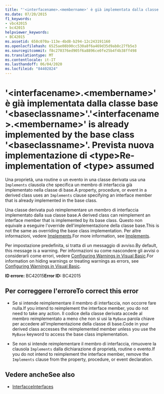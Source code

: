 ```yaml
---
title: "'<interfacename>.<membername>' è già implementata dalla classe base '<baseclassname>'. Prevista nuova implementazione di <type>"
ms.date: 07/20/2015
f1_keywords:
- vbc42015
- bc42015
helpviewer_keywords:
- BC42015
ms.assetid: 658c070a-113e-4bd8-b294-12c243191160
ms.openlocfilehash: 6525ae08b90cc530a8f6a469d35d9ab8c27fb5e3
ms.sourcegitcommit: f8c270376ed905f6a8896ce0fe25b4f4b38ff498
ms.translationtype: MT
ms.contentlocale: it-IT
ms.lasthandoff: 06/04/2020
ms.locfileid: "84402824"
---
```

# <a name="interfacenamemembername-is-already-implemented-by-the-base-class-baseclassname-re-implementation-of-type-assumed"></a><span data-ttu-id="631ba-103">'\<interfacename>.\<membername>' è già implementata dalla classe base '\<baseclassname>'.</span><span class="sxs-lookup"><span data-stu-id="631ba-103">'\<interfacename>.\<membername>' is already implemented by the base class '\<baseclassname>'.</span></span> <span data-ttu-id="631ba-104">Prevista nuova implementazione di \<type></span><span class="sxs-lookup"><span data-stu-id="631ba-104">Re-implementation of \<type> assumed</span></span>
<span data-ttu-id="631ba-105">Una proprietà, una routine o un evento in una classe derivata usa una `Implements` clausola che specifica un membro di interfaccia già implementato nella classe di base.</span><span class="sxs-lookup"><span data-stu-id="631ba-105">A property, procedure, or event in a derived class uses an `Implements` clause specifying an interface member that is already implemented in the base class.</span></span>  
  
 <span data-ttu-id="631ba-106">Una classe derivata può reimplementare un membro di interfaccia implementato dalla sua classe base.</span><span class="sxs-lookup"><span data-stu-id="631ba-106">A derived class can reimplement an interface member that is implemented by its base class.</span></span> <span data-ttu-id="631ba-107">Questo non equivale a eseguire l'override dell'implementazione della classe base.</span><span class="sxs-lookup"><span data-stu-id="631ba-107">This is not the same as overriding the base class implementation.</span></span> <span data-ttu-id="631ba-108">Per altre informazioni, vedere [Implements](../statements/implements-clause.md).</span><span class="sxs-lookup"><span data-stu-id="631ba-108">For more information, see [Implements](../statements/implements-clause.md).</span></span>  
  
 <span data-ttu-id="631ba-109">Per impostazione predefinita, si tratta di un messaggio di avviso.</span><span class="sxs-lookup"><span data-stu-id="631ba-109">By default, this message is a warning.</span></span> <span data-ttu-id="631ba-110">Per informazioni su come nascondere gli avvisi o considerarli come errori, vedere [Configuring Warnings in Visual Basic](/visualstudio/ide/configuring-warnings-in-visual-basic).</span><span class="sxs-lookup"><span data-stu-id="631ba-110">For information on hiding warnings or treating warnings as errors, see [Configuring Warnings in Visual Basic](/visualstudio/ide/configuring-warnings-in-visual-basic).</span></span>  
  
 <span data-ttu-id="631ba-111">**ID errore:** BC42015</span><span class="sxs-lookup"><span data-stu-id="631ba-111">**Error ID:** BC42015</span></span>  
  
## <a name="to-correct-this-error"></a><span data-ttu-id="631ba-112">Per correggere l'errore</span><span class="sxs-lookup"><span data-stu-id="631ba-112">To correct this error</span></span>  
  
- <span data-ttu-id="631ba-113">Se si intende reimplementare il membro di interfaccia, non occorre fare nulla.</span><span class="sxs-lookup"><span data-stu-id="631ba-113">If you intend to reimplement the interface member, you do not need to take any action.</span></span> <span data-ttu-id="631ba-114">Il codice della classe derivata accede al membro reimplementato a meno che non si usi la `MyBase` parola chiave per accedere all'implementazione della classe di base.</span><span class="sxs-lookup"><span data-stu-id="631ba-114">Code in your derived class accesses the reimplemented member unless you use the `MyBase` keyword to access the base class implementation.</span></span>  
  
- <span data-ttu-id="631ba-115">Se non si intende reimplementare il membro di interfaccia, rimuovere la clausola `Implements` dalla dichiarazione di proprietà, routine o evento.</span><span class="sxs-lookup"><span data-stu-id="631ba-115">If you do not intend to reimplement the interface member, remove the `Implements` clause from the property, procedure, or event declaration.</span></span>  
  
## <a name="see-also"></a><span data-ttu-id="631ba-116">Vedere anche</span><span class="sxs-lookup"><span data-stu-id="631ba-116">See also</span></span>

- [<span data-ttu-id="631ba-117">Interfacce</span><span class="sxs-lookup"><span data-stu-id="631ba-117">Interfaces</span></span>](../../programming-guide/language-features/interfaces/index.md)
